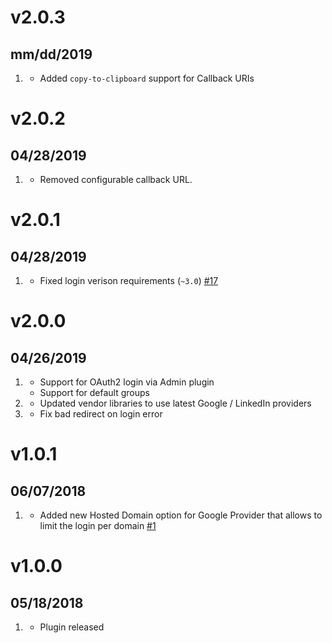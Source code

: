 # v2.0.3
## mm/dd/2019

1. [](#improved)
    * Added `copy-to-clipboard` support for Callback URIs

# v2.0.2
## 04/28/2019

1. [](#improved)
    * Removed configurable callback URL.

# v2.0.1
## 04/28/2019

1. [](#bugfix)
    * Fixed login verison requirements (`~3.0`) [#17](https://github.com/trilbymedia/grav-plugin-login-oauth2/issues/17)

# v2.0.0
## 04/26/2019

1. [](#new)
    * Support for OAuth2 login via Admin plugin
    * Support for default groups
1. [](#improved)
    * Updated vendor libraries to use latest Google / LinkedIn providers
1. [](#bugfix)
    * Fix bad redirect on login error

# v1.0.1
## 06/07/2018

1. [](#new)
    * Added new Hosted Domain option for Google Provider that allows to limit the login per domain [#1](https://github.com/trilbymedia/grav-plugin-login-oauth2/issues/1)

# v1.0.0
##  05/18/2018

1. [](#new)
    * Plugin released
